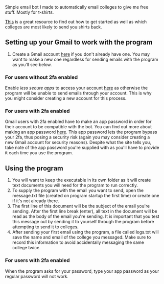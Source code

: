 Simple email bot I made to automatically email colleges to give me free stuff. Mostly for t-shirts.

[This](https://freecollegeshirts.weebly.com/) is a great resource to find out how to get started as well as which colleges are most likely to send you shirts back.

## Setting up your Gmail to work with the program
1. Create a Gmail account [here](https://accounts.google.com/SignUp) if you don't already have one. You may want to make a new one regardless for sending emails with the program as you'll see below.

### For users without 2fa enabled
Enable *less secure apps* to access your account [here](https://myaccount.google.com/u/2/lesssecureapps?pli=1&rapt=AEjHL4Nhwqo5YU9RfN7Q_tQV-Wg71VdgMdRuC6CcSx4nP7DolMzITP4l8FsaN3OWf2_ADM4ITKu1urpSWRML9cJAX6dvWD-fJQ) as otherwise the program will be unable to send emails through your account. This is why you might consider creating a new account for this process.
### For users with 2fa enabled
Gmail users with 2fa enabled have to make an app password in order for their account to be compatible with the bot. You can find out more about making an app password [here](https://support.google.com/accounts/answer/185833?hl=en). This app password lets the program bypass your 2fa, thus posing a security risk (again you may consider creating a new Gmail account for security reasons). Despite what the site tells you, take note of the app password you're supplied with as you'll have to provide it each time you use the program.

## Using the program
1. You will want to keep the executable in its own folder as it will create text documents you will need for the program to run correctly.
2. To supply the program with the email you want to send, open the message.txt file (created on program startup the first time) or create one if it's not already there.
3. The first line of this document will be the subject of the email you're sending. After the first line break (enter), all text in the document will be read as the body of the email you're sending. It is important that you test this message out by sending it to yourself through the program before attempting to send it to colleges.
4. After sending your first email using the program, a file called logs.txt will save the name and email of the college you messaged. Make sure to record this information to avoid accidentally messaging the same college twice.
### For users with 2fa enabled
When the program asks for your password, type your app password as your regular password will not work.

